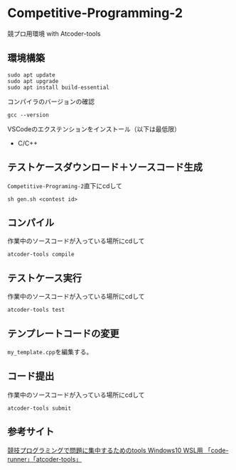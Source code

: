 # Competitive-Programming-2
競プロ用環境 with Atcoder-tools

## 環境構築
```
sudo apt update
sudo apt upgrade
sudo apt install build-essential
```

コンパイラのバージョンの確認
```
gcc --version
```

VSCodeのエクステンションをインストール（以下は最低限）
- C/C++

## テストケースダウンロード＋ソースコード生成
```Competitive-Programing-2```直下にcdして
```
sh gen.sh <contest id>
```

## コンパイル
作業中のソースコードが入っている場所にcdして
```
atcoder-tools compile
```

## テストケース実行
作業中のソースコードが入っている場所にcdして
```
atcoder-tools test
```

## テンプレートコードの変更
```my_template.cpp```を編集する。

## コード提出
作業中のソースコードが入っている場所にcdして
```
atcoder-tools submit
```

## 参考サイト
[競技プログラミングで問題に集中するためのtools Windows10 WSL用 「code-runner」「atcoder-tools」](https://qiita.com/masakinihirota/items/30a45cd250c0c99f8626)